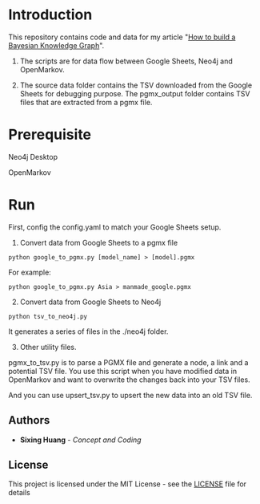 

# Introduction

  

  

This repository contains code and data for my article "[How to build a Bayesian Knowledge Graph](https://dgg32.medium.com/how-to-build-a-bayesian-knowledge-graph-dee1cc821d35)".

1. The scripts are for data flow between Google Sheets, Neo4j and OpenMarkov.

  

2. The source data folder contains the TSV downloaded from the Google Sheets for debugging purpose. The pgmx_output folder contains TSV files that are extracted from a pgmx file.

  

  

# Prerequisite

Neo4j Desktop

OpenMarkov
  

# Run
First, config the config.yaml to match your Google Sheets setup.
  
1. Convert data from Google Sheets to a pgmx file
```console
python google_to_pgmx.py [model_name] > [model].pgmx
```

For example:
```console
python google_to_pgmx.py Asia > manmade_google.pgmx
```

 
2. Convert data from Google Sheets to Neo4j

```console
python tsv_to_neo4j.py
```
It generates a series of files in the ./neo4j folder.

3. Other utility files.

pgmx_to_tsv.py is to parse a PGMX file and generate a node, a link and a potential TSV file. You use this script when you have modified data in OpenMarkov and want to overwrite the changes back into your TSV files.

And you can use upsert_tsv.py to upsert the new data into an old TSV file.

## Authors

  

*  **Sixing Huang** - *Concept and Coding*

  

## License

  

This project is licensed under the MIT License - see the [LICENSE](LICENSE) file for details
